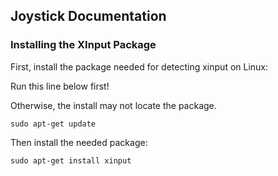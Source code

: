 ## Joystick Documentation
### Installing the XInput Package

First, install the package needed for detecting xinput on Linux:

 

Run this line below first!

Otherwise, the install may not locate the package.
```
sudo apt-get update
```

Then install the needed package:
```
sudo apt-get install xinput
```
 

